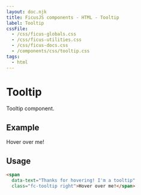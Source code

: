 ```yaml
---
layout: doc.njk
title: FicusJS components - HTML - Tooltip
label: Tooltip
cssFile: 
  - /css/ficus-globals.css
  - /css/ficus-utilities.css
  - /css/ficus-docs.css
  - /components/css/tooltip.css
tags:
  - html
---
```

# Tooltip

Tooltip component.

## Example

<span
  data-text="Thanks for hovering! I'm a tooltip"
  class="fc-tooltip right">Hover over me!</span>

## Usage

```html
<span
  data-text="Thanks for hovering! I'm a tooltip"
  class="fc-tooltip right">Hover over me!</span>
```
